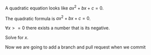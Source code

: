 A quadratic equation looks like $ax^2 + bx + c = 0$.

The quadratic formula is $ax^2 + bx + c = 0$.

$\forall x >= 0$ there exists a number that is its negative.

Solve for $x$.

Now we are going to add a branch and pull request when we commit
